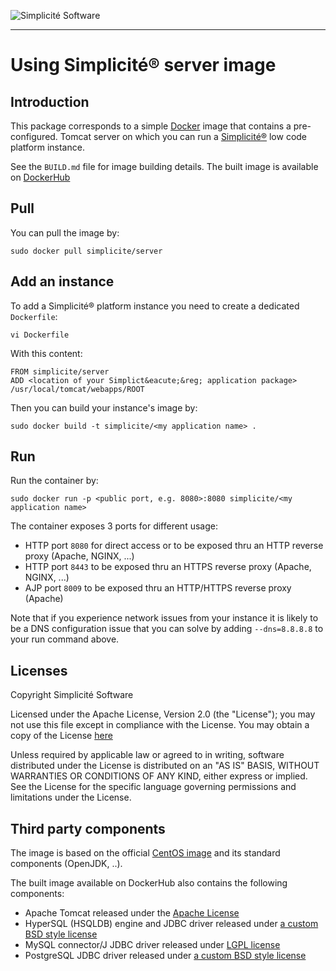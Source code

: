 ![Simplicit&eacute; Software](https://www.simplicite.io/resources/logos/logo250.png)
* * *

Using Simplicit&eacute;&reg; server image
=========================================

Introduction
------------

This package corresponds to a simple [Docker](http://www.docker.com) image that contains a pre-configured.
Tomcat server on which you can run a [Simplicit&eacute;&reg;](http://www.simplicitesoftware.com) low code platform instance.

See the `BUILD.md` file for image building details. The built image is available on [DockerHub](https://hub.docker.com/r/simplicite/server/)

Pull
----

You can pull the image by:

	sudo docker pull simplicite/server

Add an instance
---------------

To add a Simplicit&eacute;&reg; platform instance you need to create a dedicated `Dockerfile`:

	vi Dockerfile

With this content:

```
FROM simplicite/server
ADD <location of your Simplict&eacute;&reg; application package> /usr/local/tomcat/webapps/ROOT
```

Then you can build your instance's image by:

	sudo docker build -t simplicite/<my application name> .

Run
---

Run the container by:

	sudo docker run -p <public port, e.g. 8080>:8080 simplicite/<my application name>

The container exposes 3 ports for different usage:

- HTTP port `8080` for direct access or to be exposed thru an HTTP reverse proxy (Apache, NGINX, ...)
- HTTP port `8443` to be exposed thru an HTTPS reverse proxy (Apache, NGINX, ...)
- AJP port `8009` to be exposed thru an HTTP/HTTPS reverse proxy (Apache)

Note that if you experience network issues from your instance it is likely to be a DNS configuration issue
that you can solve by adding `--dns=8.8.8.8` to your run command above.

Licenses
--------

Copyright Simplicit&eacute; Software

Licensed under the Apache License, Version 2.0 (the "License");
you may not use this file except in compliance with the License.
You may obtain a copy of the License [here](http://www.apache.org/licenses/LICENSE-2.0)

Unless required by applicable law or agreed to in writing, software
distributed under the License is distributed on an "AS IS" BASIS,
WITHOUT WARRANTIES OR CONDITIONS OF ANY KIND, either express or implied.
See the License for the specific language governing permissions and
limitations under the License.

Third party components
----------------------

The image is based on the official [CentOS image](https://hub.docker.com/_/centos/) and its standard components (OpenJDK, ..).

The built image available on DockerHub also contains the following components:

- Apache Tomcat released under the [Apache License](http://www.apache.org/licenses/LICENSE-2.0)
- HyperSQL (HSQLDB) engine and JDBC driver released under [a custom BSD style license](http://hsqldb.org/web/hsqlLicense.html)
- MySQL connector/J JDBC driver released under [LGPL license](https://www.gnu.org/licenses/lgpl-3.0.en.html)
- PostgreSQL JDBC driver released under [a custom BSD style license](https://jdbc.postgresql.org/about/license.html)
